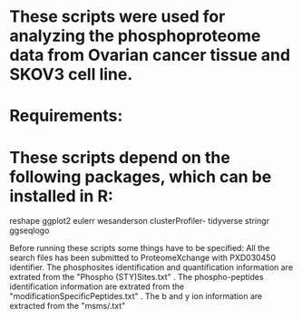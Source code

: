 # These scripts were used for analyzing the phosphoproteome data from Ovarian cancer tissue and SKOV3 cell line.


# Requirements:
# These scripts depend on the following packages, which can be installed in R:

reshape
ggplot2
eulerr
wesanderson
clusterProfiler-
tidyverse
stringr
ggseqlogo



Before running these scripts some things have to be specified:
All the search files has been submitted to ProteomeXchange with PXD030450 identifier. 
The phosphosites identification and quantification information are extrated from the "Phospho (STY)Sites.txt" .
The phospho-peptides identification information are extrated from the "modificationSpecificPeptides.txt" .
The b and y ion information are extracted from the "msms/.txt"
